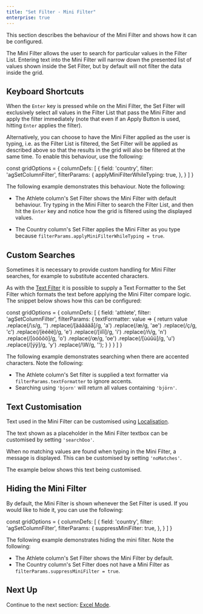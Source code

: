 ```yaml
---
title: "Set Filter - Mini Filter"
enterprise: true
---
```


This section describes the behaviour of the Mini Filter and shows how it can be configured.

The Mini Filter allows the user to search for particular values in the Filter List. Entering text into the Mini Filter will narrow down the presented list of values shown inside the Set Filter, but by default will not filter the data inside the grid.

<image-caption src="filter-set-mini-filter/resources/mini-filter.gif" alt="Mini Filter" constrained="true" centered="true"></image-caption>

## Keyboard Shortcuts

When the `Enter` key is pressed while on the Mini Filter, the Set Filter will exclusively select all values in the Filter List that pass the Mini Filter and apply the filter immediately (note that even if an Apply Button is used, hitting `Enter` applies the filter).

Alternatively, you can choose to have the Mini Filter applied as the user is typing, i.e. as the Filter List is filtered, the Set Filter will be applied as described above so that the results in the grid will also be filtered at the same time. To enable this behaviour, use the following:

<snippet>
const gridOptions = {
    columnDefs: [
        {
            field: 'country',
            filter: 'agSetColumnFilter',
            filterParams: {
                applyMiniFilterWhileTyping: true,
            },
        }
    ]
}
</snippet>

The following example demonstrates this behaviour. Note the following:

- The Athlete column's Set Filter shows the Mini Filter with default behaviour. Try typing in the Mini Filter to search the Filter List, and then hit the `Enter` key and notice how the grid is filtered using the displayed values.

- The Country column's Set Filter applies the Mini Filter as you type because `filterParams.applyMiniFilterWhileTyping = true`.

<grid-example title='Mini Filter Keyboard Shortcuts' name='mini-filter-keyboard-shortcuts' type='generated' options='{ "enterprise": true, "exampleHeight": 565, "modules": ["clientside", "setfilter", "menu"] }'></grid-example>

## Custom Searches

Sometimes it is necessary to provide custom handling for Mini Filter searches, for example to substitute accented characters.

As with the [Text Filter](/filter-text/#text-formatter) it is possible to supply a Text Formatter to the Set Filter which formats the text before applying the Mini Filter compare logic. The snippet below shows how this can be configured:

<snippet>
const gridOptions = {
    columnDefs: [
        {
            field: 'athlete',
            filter: 'agSetColumnFilter',
            filterParams: {
                textFormatter: value => {
                    return value
                        .replace(/\s/g, '')
                        .replace(/[àáâãäå]/g, 'a')
                        .replace(/æ/g, 'ae')
                        .replace(/ç/g, 'c')
                        .replace(/[èéêë]/g, 'e')
                        .replace(/[ìíîï]/g, 'i')
                        .replace(/ñ/g, 'n')
                        .replace(/[òóôõö]/g, 'o')
                        .replace(/œ/g, 'oe')
                        .replace(/[ùúûü]/g, 'u')
                        .replace(/[ýÿ]/g, 'y')
                        .replace(/\W/g, '');
                }
            }
        }
    ]
}
</snippet>

The following example demonstrates searching when there are accented characters. Note the following:

- The Athlete column's Set filter is supplied a text formatter via `filterParams.textFormatter` to ignore accents.
- Searching using `'bjorn'` will return all values containing `'björn'`.

<grid-example title='Mini Filter Text Formatter' name='mini-filter-text-formatter' type='generated' options='{ "enterprise": true, "exampleHeight": 565, "modules": ["clientside", "setfilter", "menu", "columnpanel"] }'></grid-example>

## Text Customisation

Text used in the Mini Filter can be customised using [Localisation](/localisation/).

The text shown as a placeholder in the Mini Filter textbox can be customised by setting `'searchOoo'`.

When no matching values are found when typing in the Mini Filter, a message is displayed. This can be customised by setting `'noMatches'`.

The example below shows this text being customised.

<grid-example title='Text Customisation' name='text-customisation' type='generated' options='{ "enterprise": true, "modules": ["clientside", "setfilter", "menu"] }'></grid-example>

## Hiding the Mini Filter

By default, the Mini Filter is shown whenever the Set Filter is used. If you would like to hide it, you can use the following:

<snippet>
const gridOptions = {
    columnDefs: [
        {
            field: 'country',
            filter: 'agSetColumnFilter',
            filterParams: {
                suppressMiniFilter: true,
            },
        }
    ]
}
</snippet>

The following example demonstrates hiding the mini filter. Note the following:

- The Athlete column's Set Filter shows the Mini Filter by default.
- The Country column's Set Filter does not have a Mini Filter as `filterParams.suppressMiniFilter = true`.

<grid-example title='Hiding the Mini Filter' name='mini-filter-hiding' type='generated' options='{ "enterprise": true, "exampleHeight": 565, "modules": ["clientside", "setfilter", "menu"] }'></grid-example>

## Next Up

Continue to the next section: [Excel Mode](/filter-set-excel-mode/).

